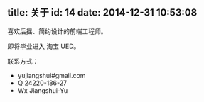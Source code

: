 title: 关于
id: 14
date: 2014-12-31 10:53:08
---

喜欢后摇、简约设计的前端工程师。

即将毕业进入 淘宝 UED。

联系方式：

* yujiangshui#gmail.com
* Q 24220-186-27
* Wx Jiangshui-Yu
